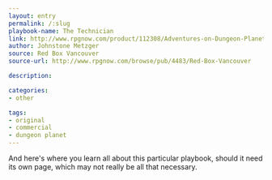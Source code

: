 ```yaml
---
layout: entry
permalink: /:slug
playbook-name: The Technician
link: http://www.rpgnow.com/product/112308/Adventures-on-Dungeon-Planet
author: Johnstone Metzger
source: Red Box Vancouver
source-url: http://www.rpgnow.com/browse/pub/4483/Red-Box-Vancouver

description:

categories:
- other

tags:
- original
- commercial
- dungeon planet
---
```


And here's where you learn all about this particular playbook, should it need its own page, which may not really be all that necessary.
